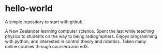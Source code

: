 # hello-world
A simple repository to start with github.

A New Zealander learning computer science. Spent the last while teaching physics to students on the way to being radiographers. Enjoys programming with python, and interested in control theory and robotics. Taken many online courses through coursera and edX.
